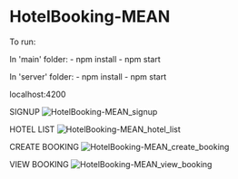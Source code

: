 # HotelBooking-MEAN

To run:

  In 'main' folder:
    - npm install
    - npm start
  
  In 'server' folder:
    - npm install
    - npm start

localhost:4200

SIGNUP
![HotelBooking-MEAN_signup](https://user-images.githubusercontent.com/62268325/125535588-06619ada-b407-4a4f-946b-6dec98d2019f.PNG)

HOTEL LIST
![HotelBooking-MEAN_hotel_list](https://user-images.githubusercontent.com/62268325/125535591-d223e9ad-ed3d-46a6-b3fb-9ca1ac454697.PNG)

CREATE BOOKING
![HotelBooking-MEAN_create_booking](https://user-images.githubusercontent.com/62268325/125535590-4176c911-8799-4f9f-972c-0d07446c5c35.PNG)

VIEW BOOKING
![HotelBooking-MEAN_view_booking](https://user-images.githubusercontent.com/62268325/125535589-3ff3ff1f-05bb-4146-9d2e-cf9ebc2e8120.PNG)



